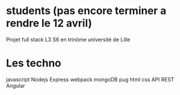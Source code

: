 # students (pas encore terminer a rendre le 12 avril)
Projet full stack L3 S6 en trinôme université de Lille

# Les techno 
  javascript
  Nodejs
  Express
  webpack
  mongoDB
  pug
  html
  css
  API REST
  Angular
  
